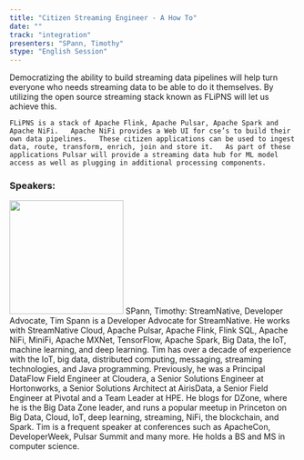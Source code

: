 ```yaml
---
title: "Citizen Streaming Engineer - A How To"
date: "" 
track: "integration"
presenters: "SPann, Timothy"
stype: "English Session"
---
```

Democratizing the ability to build streaming data pipelines will help turn everyone who needs streaming data to be able to do it themselves.   By utilizing the open source streaming stack known as FLiPNS will let us achieve this.

	FLiPNS is a stack of Apache Flink, Apache Pulsar, Apache Spark and Apache NiFi.   Apache NiFi provides a Web UI for cse’s to build their own data pipelines.   These citizen applications can be used to ingest data, route, transform, enrich, join and store it.   As part of these applications Pulsar will provide a streaming data hub for ML model access as well as plugging in additional processing components.
 ### Speakers: 
 <img src="images/speaker/1010.png" width="200" />
 SPann, Timothy: StreamNative, Developer Advocate, Tim Spann is a Developer Advocate for StreamNative. He works with StreamNative Cloud, Apache Pulsar, Apache Flink, Flink SQL, Apache NiFi, MiniFi, Apache MXNet, TensorFlow, Apache Spark, Big Data, the IoT, machine learning, and deep learning. Tim has over a decade of experience with the IoT, big data, distributed computing, messaging, streaming technologies, and Java programming. Previously, he was a Principal DataFlow Field Engineer at Cloudera, a Senior Solutions Engineer at Hortonworks, a Senior Solutions Architect at AirisData, a Senior Field Engineer at Pivotal and a Team Leader at HPE. He blogs for DZone, where he is the Big Data Zone leader, and runs a popular meetup in Princeton on Big Data, Cloud, IoT, deep learning, streaming, NiFi, the blockchain, and Spark. Tim is a frequent speaker at conferences such as ApacheCon, DeveloperWeek, Pulsar Summit and many more. He holds a BS and MS in computer science.
 